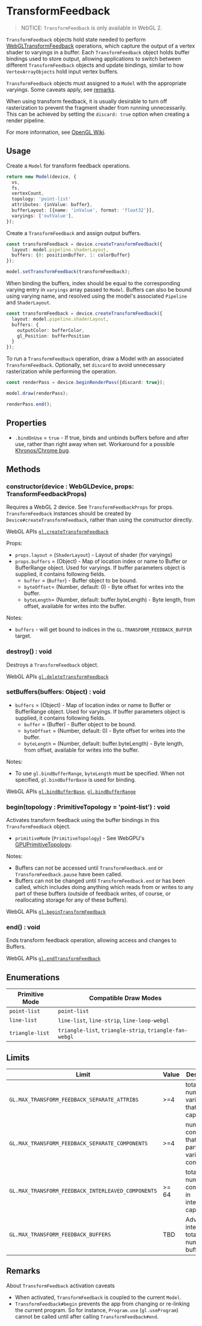 # TransformFeedback

> NOTICE: `TransformFeedback` is only available in WebGL 2.

`TransformFeedback` objects hold state needed to perform [WebGLTransformFeedback](https://developer.mozilla.org/en-US/docs/Web/API/WebGLTransformFeedback) operations, which capture the output of a vertex shader to varyings in a buffer. Each `TransformFeedback` object holds buffer bindings used to store output, allowing applications to switch between different `TransformFeedback` objects and update bindings, similar to how `VertexArrayObjects` hold input vertex buffers.

`TransformFeedback` objects must assigned to a `Model` with the appropriate varyings. Some caveats apply, see [remarks](#remarks).

When using transform feedback, it is usually desirable to turn off rasterization to prevent the fragment shader from running unnecessarily. This can be achieved by setting the `discard: true` option when creating a render pipeline.

For more information, see [OpenGL Wiki](https://www.khronos.org/opengl/wiki/Transform_Feedback).

## Usage

Create a `Model` for transform feedback operations.

```typescript
return new Model(device, {
  vs,
  fs,
  vertexCount,
  topology: 'point-list'
  attributes: {inValue: buffer},
  bufferLayout: [{name: 'inValue', format: 'float32'}],
  varyings: ['outValue'],
});
```

Create a `TransformFeedback` and assign output buffers.

```typescript
const transformFeedback = device.createTransformFeedback({
  layout: model.pipeline.shaderLayout,
  buffers: {0: positionBuffer, 1: colorBuffer}
});

model.setTransformFeedback(transformFeedback);
```

When binding the buffers, index should be equal to the corresponding varying entry in `varyings` array passed to `Model`. Buffers can also be bound using varying name, and resolved using the model's associated `Pipeline` and `ShaderLayout`.

```typescript
const transformFeedback = device.createTransformFeedback({
  layout: model.pipeline.shaderLayout,
  buffers: {
    outputColor: bufferColor,
    gl_Position: bufferPosition
  }
});
```

To run a `TransformFeedback` operation, draw a Model with an associated `TransformFeedback`. Optionally, set `discard` to avoid unnecessary
rasterization while performing the operation.

```typescript
const renderPass = device.beginRenderPass({discard: true});

model.draw(renderPass);

renderPass.end();
```

## Properties

- `.bindOnUse` = `true` - If true, binds and unbinds buffers before and after use, rather than right away when set. Workaround for a possible [Khronos/Chrome bug](https://github.com/KhronosGroup/WebGL/issues/2346).

## Methods

### constructor(device : WebGLDevice, props: TransformFeedbackProps)

Requires a WebGL 2 device. See `TransformFeedbackProps` for props. `TransformFeedback` instances should be created by `Device#createTransformFeedback`, rather than using the constructor directly.

WebGL APIs [`gl.createTransformFeedback`](https://developer.mozilla.org/en-US/docs/Web/API/WebGL2RenderingContext/createTransformFeedback)

Props:

- `props.layout` = (`ShaderLayout`) - Layout of shader (for varyings)
- `props.buffers` = (Object) - Map of location index or name to Buffer or BufferRange object. Used for varyings. If buffer parameters object is supplied, it contains following fields.
  - `buffer` = (`Buffer`) - Buffer object to be bound.
  - `byteOffset`= (Number, default: 0) - Byte offset for writes into the buffer.
  - `byteLength`= (Number, default: buffer.byteLength) - Byte length, from offset, available for writes into the buffer.

Notes:

- `buffers` - will get bound to indices in the `GL.TRANSFORM_FEEDBACK_BUFFER` target.

### destroy() : void

Destroys a `TransformFeedback` object.

WebGL APIs [`gl.deleteTransformFeedback`](https://developer.mozilla.org/en-US/docs/Web/API/WebGL2RenderingContext/deleteTransformFeedback)

### setBuffers(buffers: Object) : void

- `buffers` = (Object) - Map of location index or name to Buffer or BufferRange object. Used for varyings. If buffer parameters object is supplied, it contains following fields.
  - `buffer` = (Buffer) - Buffer object to be bound.
  - `byteOffset` = (Number, default: 0) - Byte offset for writes into the buffer.
  - `byteLength` = (Number, default: buffer.byteLength) - Byte length, from offset, available for writes into the buffer.

Notes:

- To use `gl.bindBufferRange`, `byteLength` must be specified. When not specified, `gl.bindBufferBase` is used for binding.

WebGL APIs [`gl.bindBufferBase`](https://developer.mozilla.org/en-US/docs/Web/API/WebGL2RenderingContext/bindBufferBase), [`gl.bindBufferRange`](https://developer.mozilla.org/en-US/docs/Web/API/WebGL2RenderingContext/bindBufferRange)

### begin(topology : PrimitiveTopology = 'point-list') : void

Activates transform feedback using the buffer bindings in this `TransformFeedback` object.

- `primitiveMode` (`PrimitiveTopology`) - See WebGPU's [GPUPrimitiveTopology](https://www.w3.org/TR/webgpu/#enumdef-gpuprimitivetopology).

Notes:

- Buffers can not be accessed until `TransformFeedback.end` or `TransformFeedback.pause` have been called.
- Buffers can not be changed until `TransformFeedback.end` or has been called, which includes doing anything which reads from or writes to any part of these buffers (outside of feedback writes, of course, or reallocating storage for any of these buffers).

WebGL APIs [`gl.beginTransformFeedback`](https://developer.mozilla.org/en-US/docs/Web/API/WebGL2RenderingContext/beginTransformFeedback)

### end() : void

Ends transform feedback operation, allowing access and changes to Buffers.

WebGL APIs [`gl.endTransformFeedback`](https://developer.mozilla.org/en-US/docs/Web/API/WebGL2RenderingContext/endTransformFeedback)

## Enumerations

| Primitive Mode | Compatible Draw Modes |
| -------------- | -------------------------------------------------------- |
| `point-list`    | `point-list`                                            |
| `line-list`     | `line-list`, `line-strip`, `line-loop-webgl`            |
| `triangle-list` | `triangle-list`, `triangle-strip`, `triangle-fan-webgl` |

## Limits

| Limit                                              | Value | Description                                                   |
| -------------------------------------------------- | ----- | ------------------------------------------------------------- |
| `GL.MAX_TRANSFORM_FEEDBACK_SEPARATE_ATTRIBS`       | >=4   | total number of variables that can be captured }              |
| `GL.MAX_TRANSFORM_FEEDBACK_SEPARATE_COMPONENTS`    | >=4   | number of components that any particular variable can contain |
| `GL.MAX_TRANSFORM_FEEDBACK_INTERLEAVED_COMPONENTS` | >= 64 | total number of components in interleaved capture             |
| `GL.MAX_TRANSFORM_FEEDBACK_BUFFERS`                | TBD   | Advanced interleaving total number of buffers                 |

## Remarks

About `TransformFeedback` activation caveats

- When activated, `TransformFeedback` is coupled to the current `Model`.
- `TransformFeedback#begin` prevents the app from changing or re-linking the current program. So for instance, `Program.use` (`gl.useProgram`) cannot be called until after calling `TransformFeedback#end`.
